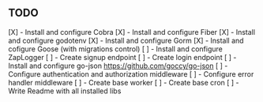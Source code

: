 ## TODO

[X] - Install and configure Cobra
[X] - Install and configure Fiber
[X] - Install and configure godotenv
[X] - Install and configure Gorm
[X] - Install and cofigure Goose (with migrations control)
[ ] - Install and configure ZapLogger
[ ] - Create signup endpoint
[ ] - Create login endpoint
[ ] - Install and configure go-json https://github.com/goccy/go-json
[ ] - Configure authentication and authorization middleware
[ ] - Configure error handler middleware
[ ] - Create base worker
[ ] - Create base cron
[ ] - Write Readme with all installed libs
